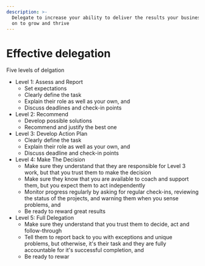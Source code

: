 ```yaml
---
description: >-
  Delegate to increase your ability to deliver the results your business depends
  on to grow and thrive
---
```


# Effective delegation

Five levels of delgation

* Level 1: Assess and Report
  * Set expectations
  * Clearly define the task
  * Explain their role as well as your own, and
  * Discuss deadlines and check-in points
* Level 2: Recommend
  * Develop possible solutions
  * Recommend and justify the best one
* Level 3: Develop Action Plan
  * Clearly define the task
  * Explain their role as well as your own, and
  * Discuss deadline and check-in points
* Level 4: Make The Decision
  * Make sure they understand that they are responsible for Level 3 work, but that you trust them to make the decision
  * Make sure they know that you are available to coach and support them, but you expect them to act independently
  * Monitor progress regularly by asking for regular check-ins, reviewing the status of the projects, and warning them when you sense problems, and
  * Be ready to reward great results
* Level 5: Full Delegation
  * Make sure they understand that you trust them to decide, act and follow-through
  * Tell them to report back to you with exceptions and unique problems, but otherwise, it's their task and they are fully accountable for it's successful completion, and
  * Be ready to rewar
